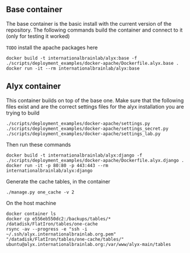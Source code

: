 

## Base container

The base container is the basic install with the current version of the repository. 
The following commands build the container and connect to it (only for testing it worked)

`TODO` install the apache packages here
```shell
docker build -t internationalbrainlab/alyx:base -f ./scripts/deployment_examples/docker-apache/Dockerfile.alyx.base .
docker run -it --rm internationalbrainlab/alyx:base 
```


## Alyx container

This container builds on top of the base one. Make sure that the following files exist and are the correct settings
 files for the alyx installation you are trying to build
```shell
./scripts/deployment_examples/docker-apache/settings.py
./scripts/deployment_examples/docker-apache/settings_secret.py
./scripts/deployment_examples/docker-apache/settings_lab.py
```
 Then run these commands
```shell
docker build -t internationalbrainlab/alyx:django -f ./scripts/deployment_examples/docker-apache/Dockerfile.alyx.django .
docker run -it -p 80:80 -p 443:443 --rm internationalbrainlab/alyx:django
```

Generate the cache tables, in the container
```shell
./manage.py one_cache -v 2
```

On the host machine
```shell
docker container ls
docker cp e556eb550dc2:/backups/tables/* /datadisk/FlatIron/tables/one-cache
rsync -av --progress -e "ssh -i ~/.ssh/alyx.internationalbrainlab.org.pem" "/datadisk/FlatIron/tables/one-cache/tables/" ubuntu@alyx.internationalbrainlab.org:/var/www/alyx-main/tables
```
